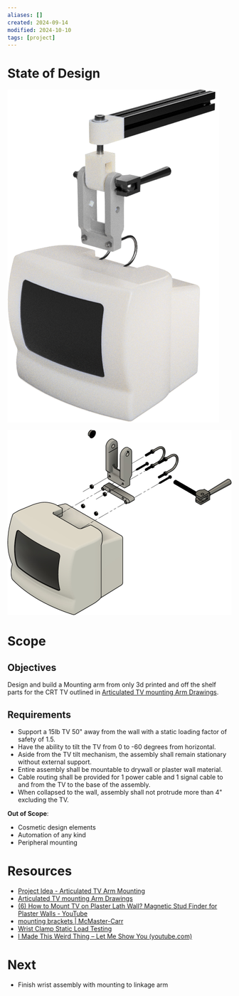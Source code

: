 ```yaml
---
aliases: []
created: 2024-09-14
modified: 2024-10-10
tags: [project]
---
```


# State of Design

![](../../3RESOURCES/PUBLIC%20ASSETS/Pasted%20image%2020240921221201.png)

![](../../3RESOURCES/PUBLIC%20ASSETS/Pasted%20image%2020240914212151.png)

# Scope

## Objectives

Design and build a Mounting arm from only 3d printed and off the shelf parts for the CRT TV outlined in [Articulated TV mounting Arm Drawings](Articulated%20TV%20mounting%20Arm%20Drawings.md). 

## Requirements

- Support a 15lb TV 50" away from the wall with a static loading factor of safety of 1.5. 
- Have the ability to tilt the TV from 0 to -60 degrees from horizontal. 
- Aside from the TV tilt mechanism, the assembly shall remain stationary without external support. 
- Entire assembly shall be mountable to drywall or plaster wall material. 
- Cable routing shall be provided for 1 power cable and 1 signal cable to and from the TV to the base of the assembly. 
- When collapsed to the wall, assembly shall not protrude more than 4" excluding the TV.

**Out of Scope**: 
- Cosmetic design elements
- Automation of any kind
- Peripheral mounting

# Resources

- [Project Idea - Articulated TV Arm Mounting](Project%20Idea%20-%20Articulated%20TV%20Arm%20Mounting.md)
- [Articulated TV mounting Arm Drawings](Articulated%20TV%20mounting%20Arm%20Drawings.md)
- [(6) How to Mount TV on Plaster Lath Wall? Magnetic Stud Finder for Plaster Walls - YouTube](https://www.youtube.com/watch?v=AJnNVaLSr3A&t=3s)
- [mounting brackets | McMaster-Carr](https://www.mcmaster.com/products/mounting-brackets/bolt-together-framing-and-fittings~/)
- [Wrist Clamp Static Load Testing](Wrist%20Clamp%20Static%20Load%20Testing.md)
- [I Made This Weird Thing – Let Me Show You (youtube.com)](https://www.youtube.com/watch?v=0mcXKB3jZ9o)

# Next

- Finish wrist assembly with mounting to linkage arm
